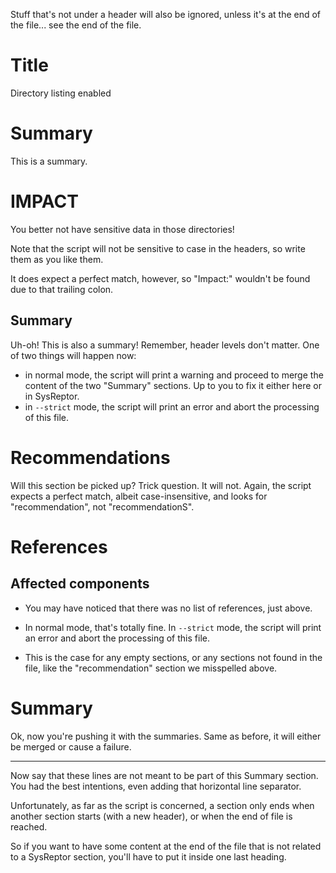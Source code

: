 
Stuff that's not under a header will also be ignored, unless it's at the end of the file... see the end of the file.

# Title
Directory listing enabled

# Summary
This is a summary.

# IMPACT
You better not have sensitive data in those directories!

Note that the script will not be sensitive to case in the headers, so write them as you like them. 

It does expect a perfect match, however, so "Impact:" wouldn't be found due to that trailing colon.

## Summary
Uh-oh! This is also a summary! Remember, header levels don't matter. One of two things will happen now:

- in normal mode, the script will print a warning and proceed to merge the content of the two "Summary" sections. Up to you to fix it either here or in SysReptor.
- in `--strict` mode, the script will print an error and abort the processing of this file.

# Recommendations
Will this section be picked up? Trick question. It will not. Again, the script expects a perfect match, albeit case-insensitive, and looks for "recommendation", not "recommendationS".

# References

## Affected components
* You may have noticed that there was no list of references, just above.
- In normal mode, that's totally fine. In `--strict` mode, the script will print an error and abort the processing of this file.
* This is the case for any empty sections, or any sections not found in the file, like the "recommendation" section we misspelled above.

# Summary
Ok, now you're pushing it with the summaries. Same as before, it will either be merged or cause a failure.

---
Now say that these lines are not meant to be part of this Summary section. You had the best intentions, even adding that horizontal line separator.

Unfortunately, as far as the script is concerned, a section only ends when another section starts (with a new header), or when the end of file is reached.

So if you want to have some content at the end of the file that is not related to a SysReptor section, you'll have to put it inside one last heading.
